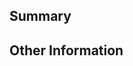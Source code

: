 ## Summary
<!-- Provide a general description of the changes in your pull request. Please be sure to tag relevant issues. -->

## Other Information
<!-- If there's anything else that's important and relevant to your pull request, mention that information here. 
Thanks for contributing! -->
